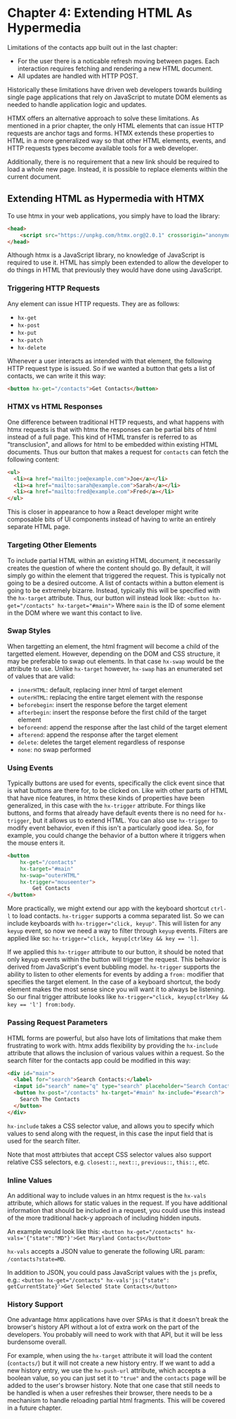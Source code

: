 # Chapter 4: Extending HTML As Hypermedia

Limitations of the contacts app built out in the last chapter:

- For the user there is a noticable refresh moving between pages. Each interaction requires fetching and rendering a new HTML document.
- All updates are handled with HTTP POST.

Historically these limitations have driven web developers towards building single page applications that rely on JavaScript to mutate DOM elements as needed to handle application logic and updates.

HTMX offers an alternative approach to solve these limitations. As mentioned in a prior chapter, the only HTML elements that can issue HTTP requests are anchor tags and forms. HTMX extends these properties to HTML in a more generalized way so that other HTML elements, events, and HTTP requests types become available tools for a web developer.

Additionally, there is no requirement that a new link should be required to load a whole new page. Instead, it is possible to replace elements within the current document.

## Extending HTML as Hypermedia with HTMX

To use htmx in your web applications, you simply have to load the library:

```html
<head>
    <script src="https://unpkg.com/htmx.org@2.0.1" crossorigin="anonymous"></script>
</head>
```

Although htmx is a JavaScript library, no knowledge of JavaScript is required to use it. HTML has simply been extended to allow the developer to do things in HTML that previously they would have done using JavaScript.

### Triggering HTTP Requests

Any element can issue HTTP requests. They are as follows:

- `hx-get`
- `hx-post`
- `hx-put`
- `hx-patch`
- `hx-delete`

Whenever a user interacts as intended with that element, the following HTTP request type is issued. So if we wanted a button that gets a list of contacts, we can write it this way:

```html
<button hx-get="/contacts">Get Contacts</button>
```

### HTMX vs HTML Responses

One difference between traditional HTTP requests, and what happens with htmx requests is that with htmx the responses can be partial bits of html instead of a full page. This kind of HTML transfer is referred to as "transclusion", and allows for html to be embedded within existing HTML documents. Thus our button that makes a request for `contacts` can fetch the following content:

```html
<ul>
  <li><a href="mailto:joe@example.com">Joe</a></li>
  <li><a href="mailto:sarah@example.com">Sarah</a></li>
  <li><a href="mailto:fred@example.com">Fred</a></li>
</ul>
```

This is closer in appearance to how a React developer might write composable bits of UI components instead of having to write an entirely separate HTML page.

### Targeting Other Elements

To include partial HTML within an existing HTML document, it necessarily creates the question of where the content should go. By default, it will simply go within the element that triggered the request. This is typically not going to be a desired outcome. A list of contacts within a button element is going to be extremely bizarre. Instead, typically this will be specified with the `hx-target` attribute. Thus, our button will instead look like: `<button hx-get="/contacts" hx-target="#main">` Where `main` is the ID of some element in the DOM where we want this contact to live.

### Swap Styles

When targetting an element, the html fragment will become a child of the targetted element. However, depending on the DOM and CSS structure, it may be preferable to swap out elements. In that case `hx-swap` would be the attribute to use. Unlike `hx-target` however, `hx-swap` has an enumerated set of values that are valid:

- `innerHTML`: default, replacing inner html of target element
- `outerHTML`: replacing the entire target element with the response
- `beforebegin`: insert the response before the target element
- `afterbegin`: insert the response before the first child of the target element
- `beforeend`: append the response after the last child of the target element
- `afterend`: append the response after the target element
- `delete`: deletes the target element regardless of response
- `none`: no swap performed

### Using Events

Typically buttons are used for events, specifically the click event since that is what buttons are there for, to be clicked on. Like with other parts of HTML that have nice features, in htmx these kinds of properties have been generalized, in this case with the `hx-trigger` attribute. For things like buttons, and forms that already have default events there is no need for `hx-trigger`, but it allows us to extend HTML. You can also use `hx-trigger` to modify event behavior, even if this isn't a particularly good idea. So, for example, you could change the behavior of a button where it triggers when the mouse enters it.

```html
<button 
    hx-get="/contacts"
    hx-target="#main"
    hx-swap="outerHTML"
    hx-trigger="mouseenter">
        Get Contacts
</button>
```

More practically, we might extend our app with the keyboard shortcut `ctrl-l` to load contacts. `hx-trigger` supports a comma separated list. So we can include keyboards with `hx-trigger="click, keyup"`. This will listen for any `keyup` event, so now we need a way to filter through `keyup` events. Filters are applied like so: `hx-trigger="click, keyup[ctrlKey && key == 'l]`.

If we applied this `hx-trigger` attribute to our button, it should be noted that only keyup events within the button will trigger the request. This behavior is derived from JavaScript's event bubbling model. `hx-trigger` supports the ability to listen to other elements for events by adding a `from:` modifier that specifies the target element. In the case of a keyboard shortcut, the body element makes the most sense since you will want it to always be listening. So our final trigger attribute looks like `hx-trigger="click, keyup[ctrlKey && key == 'l'] from:body`.

### Passing Request Parameters

HTML forms are powerful, but also have lots of limitations that make them frustrating to work with. htmx adds flexibility by providing the `hx-include` attribute that allows the inclusion of various values within a request. So the search filter for the contacts app could be modified in this way:

```html
<div id="main">
  <label for="search">Search Contacts:</label>
  <input id="search" name="q" type="search" placeholder="Search Contacts">
  <button hx-post="/contacts" hx-target="#main" hx-include="#search">
    Search The Contacts
  </button>
</div>
```

`hx-include` takes a CSS selector value, and allows you to specify which values to send along with the request, in this case the input field that is used for the search filter.

Note that most attrbiutes that accept CSS selector values also support relative CSS selectors, e.g. `closest::`, `next::`, `previous::`, `this::`, etc.

### Inline Values

An additional way to include values in an htmx request is the `hx-vals` attribute, which allows for static values in the request. If you have additional information that should be included in a request, you could use this instead of the more traditional hack-y approach of including hidden inputs.

An example would look like this: `<button hx-get="/contacts" hx-vals='{"state":"MD"}'>Get Maryland Contacts</button>`

`hx-vals` accepts a JSON value to generate the following URL param: `/contacts?state=MD`.

In addition to JSON, you could pass JavaScript values with the `js` prefix, e.g.: `<button hx-get="/contacts" hx-vals'js:{"state": getCurrentState}'>Get Selected State Contacts</button>`

### History Support

One advantage htmx applications have over SPAs is that it doesn't break the browser's history API without a lot of extra work on the part of the developers. You probably will need to work with that API, but it will be less burdensome overall.

For example, when using the `hx-target` attribute it will load the content (`contacts/`) but it will not create a new history entry. If we want to add a new history entry, we use the `hx-push-url` attribute, which accepts a boolean value, so you can just set it to `"true"` and the `contacts` page will be added to the user's browser history. Note that one case that still needs to be handled is when a user refreshes their browser, there needs to be a mechanism to handle reloading partial html fragments. This will be covered in a future chapter.
